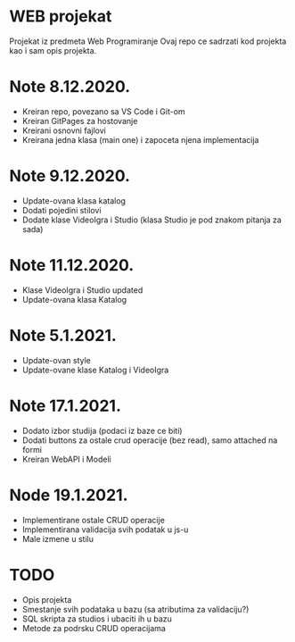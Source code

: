 # WEB projekat
Projekat iz predmeta Web Programiranje
Ovaj repo ce sadrzati kod projekta kao i sam opis projekta.

# Note 8.12.2020.
- Kreiran repo, povezano sa VS Code i Git-om
- Kreiran GitPages za hostovanje
- Kreirani osnovni fajlovi
- Kreirana jedna klasa (main one) i zapoceta njena implementacija

# Note 9.12.2020.
- Update-ovana klasa katalog
- Dodati pojedini stilovi
- Dodate klase VideoIgra i Studio (klasa Studio je pod znakom pitanja za sada)

# Note 11.12.2020.
- Klase VideoIgra i Studio updated
- Update-ovana klasa Katalog

# Note 5.1.2021.
- Update-ovan style
- Update-ovane klase Katalog i VideoIgra

# Note 17.1.2021.
- Dodato izbor studija (podaci iz baze ce biti)
- Dodati buttons za ostale crud operacije (bez read), samo attached na formi
- Kreiran WebAPI i Modeli

# Node 19.1.2021.
- Implementirane ostale CRUD operacije
- Implementirana validacija svih podatak u js-u 
- Male izmene u stilu

# TODO
- Opis projekta
- Smestanje svih podataka u bazu (sa atributima za validaciju?)
- SQL skripta za studios i ubaciti ih u bazu
- Metode za podrsku CRUD operacijama
